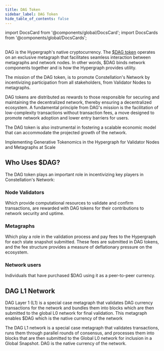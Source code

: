 ```yaml
---
title: DAG Token
sidebar_label: DAG Token
hide_table_of_contents: false
---
```


import DocsCard from '@components/global/DocsCard';
import DocsCards from '@components/global/DocsCards';

##

DAG is the Hypergraph's native cryptocurrency. The [$DAG token](https://constellationnetwork.io/dag-token) operates on an exclusive metagraph that facilitates seamless interaction between metagraphs and network nodes. In other words, $DAG binds network components together and is how the Hypergraph provides utility.

The mission of the DAG token, is to promote Constellation's Network by incentivizing participation from all stakeholders, from Validator Nodes to metagraphs.

DAG tokens are distributed as rewards to those responsible for securing and maintaining the decentralized network, thereby ensuring a decentralized ecosystem. A fundamental principle from DAG's mission is the facilitation of low-complexity transactions without transaction fees, a move designed to promote network adoption and lower entry barriers for users. 

The DAG token is also instrumental in fostering a scalable economic model that can accommodate the projected growth of the network. 

<DocsCards>
  <DocsCard header="Read about Tokenomics" href="/learn/tools-resources/tokenomics-litepaper" target="_blank" rel="noreferrer" icon="/logos/constellation-icon.svg">
  <p>Implementing Generative Tokenomics in the Hypergraph for Validator Nodes and Metagraphs at Scale</p>
  </DocsCard>
</DocsCards>

## Who Uses $DAG?
The DAG token plays an important role in incentivizing key players in Constellation's Network: 

### Node Validators
Which provide computational resources to validate and confirm transactions, are rewarded with DAG tokens for their contributions to network security and uptime.

### Metagraphs
Which play a role in the validation process and pay fees to the Hypergraph for each state snapshot submitted. These fees are submitted in DAG tokens, and the fee structure provides a measure of deflationary pressure on the ecosystem.

### Network users

Individuals that have purchased $DAG using it as a peer-to-peer currency.

## DAG L1 Network​
DAG Layer 1 (L1) is a special case metagraph that validates DAG currency transactions for the network and bundles them into blocks which are then submitted to the global L0 network for final validation. This metagraph enables $DAG which is the native currency of the network

The DAG L1 network is a special case metagraph that validates transactions, runs them through parallel rounds of consensus, and processes them into blocks that are then submitted to the Global L0 network for inclusion in a Global Snapshot. DAG is the native currency of the network.




